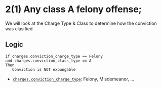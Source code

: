 # 2(1)  Any class A felony offense;

We will look at the Charge Type & Class to determine how the conviction was clasified

## Logic

```
if charges.conviction_charge_type == Felony
and charges.conviction_class_type == A
Then
   Conviction is NOT expungable
```

* [`charges.conviction_charge_type`](https://github.com/codeforkansascity/clear-my-record-law-codification/tree/main/database-elements): Felony, Misdemeanor, ...


   


